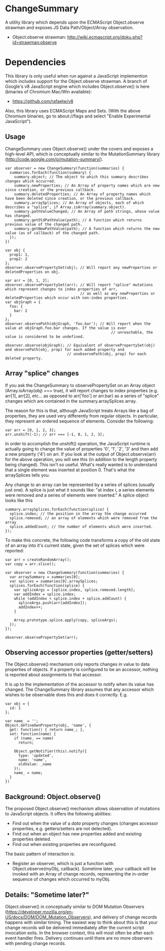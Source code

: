 ChangeSummary
=============

A utility library which depends upon the ECMAScript Object.observe strawman and exposes JS Data Path/Object/Array observation.

* Object.observe strawman: http://wiki.ecmascript.org/doku.php?id=strawman:observe

Dependencies
============

This library is only useful when run against a JavaScript implemention which includes support for the Object.observe strawman. A branch of Google's v8 JavaScript engine which includes Object.observe() is here (binaries of Chromium Mac/Win available):

* https://github.com/rafaelw/v8

Also, this library uses ECMAScript Maps and Sets. (With the above Chromium binaries, go to about://flags and select "Enable Experimental JavaScript").

Usage
-----
ChangeSummary uses Object.observe() under the covers and exposes a high-level API, which is conceptually similar to the MutationSummary library (http://code.google.com/p/mutation-summary/).

    var observer = new ChangeSummary(function(summaries) {
      summaries.forEach(function(summary) {
        summary.object; // The object to which this summary describes changes which occurred.
        summary.newProperties; // An Array of property names which are new since creation, or the previous callback.
        summary.deletedProperties; // An Array of property names which have been deleted since creation, or the previous callback.
        summary.arraySplices; // An Array of objects, each of which describes a "splice", if Array.isArray(summary.object).
        summary.pathValueChanged; // An Array of path strings, whose value has changed.
        summary.getOldPathValue(path); // A function which returns previous value of the changed path.
        summary.getNewPathValue(path); // A function which returns the new value (as of callback) of the changed path.
      });
    })

    var obj {
      prop1: 1,
      prop2: 2
    };
    observer.observePropertySet(obj); // Will report any newProperties or deletedProperties on obj.

    var arr = [0, 1, 2];
    observer.observePropertySet(arr); // Will report "splice" mutations which represent changes to index properties of arr,
                                      // as well as any newProperties or deletedProperties which occur with non-index properties.
    var objGraph = {
      foo: {
        bar: 2
      }
    };
    observer.observePath(objGraph, 'foo.bar'); // Will report when the value at objGraph.foo.bar changes. If the value is ever
                                                    // unreachable, the value is considered to be undefined.

    observer.observe(objGraph); // Equivalent of observePropertySet(obj) and observePath(obj, prop) for each added property and
                                // unobservePath(obj, prop) for each deleted property.

Array "splice" changes
----------------------
If you ask the ChangeSummary to observePropertySet on an Array object (Array.isArray(obj) === true), it will report changes to index properties (e.g. arr[1], arr[2], etc... as opposed to arr['foo'] or arr.bar) as a series of "splice" changes which are contained in the summary.arraySplices array.

The reason for this is that, although JavaScript treats Arrays like a bag of properties, they are used very differently from regular objects. In particular, they represent an ordered sequence of elements. Consider the following:

    var arr = [0, 1, 2, 3];
    arr.unshift(-1); // arr === [-1, 0, 1, 2, 3];

In order to accomplish the unshift() operation, the JavaScript runtime is actually going to change the value of properties '0', '1', '2', '3' and then add a new property ('4') on arr. If you look at the output of Object.observe(arr) for the above operation, you will see this (in addition to the length property being changed). This isn't so useful. What's really wanted is to understand that a single element was inserted at position 0. That's what the arraySplices tells you.

Any change to an array can be represented by a series of splices (usually just one). A splice is just what it sounds like: "at index i, a series elements were removed and a series of elements were inserted." A splice object looks like this

    summary.arraySplices.forEach(function(splice) {
      splice.index; // the position in the array the change occurred
      splice.removed; // an array of elements which were removed from the array
      splice.addedCount; // the number of elements which were inserted.
    });

To make this concrete, the following code transforms a copy of the old state of an array into it's current state, given the set of splices which were reported:

    var arr = createRandomArray();
    var copy = arr.slice();

    var observer = new ChangeSummary(function(summaries) {
      var arraySummary = summaries[0];
      var splices = summaries[0].arraySplices;
      splices.forEach(function(splice) {
        var spliceArgs = [splice.index, splice.removed.length];
        var addIndex = splice.index;
        while (addIndex < splice.index + splice.addCount) {
          spliceArgs.push(arr[addIndex]);
          addIndex++;
        }

        Array.prototype.splice.apply(copy, spliceArgs);
      });
    });

    observer.observePropertySet(arr);

Observing accessor properties (getter/setters)
----------------------------------------------
The Object.observe() mechanism only reports changes in value to data properties of objects. If a property is configured to be an accessor, nothing is reported about assignments to that accessor.

It is up to the implementation of the accessor to notify when its value has changed. The ChangeSummary library assumes that any accessor which wishes to be observable does this and does it correctly. E.g.

    var obj = {
      id: 1
    };

    var name_ = '';
    Object.defineOwnProperty(obj, 'name', {
      get: function() { return name_; },
      set: function(name) {
        if (name_ == name)
          return;

        Object.getNotifier(this).notify({
          type: 'updated',
          name: 'name',
          oldValue: _name
        });
        name_ = name;
      }
    })

Background: Object.observe()
----------------------------
The proposed Object.observe() mechanism allows observation of mutations to JavaScript objects. It offers the following abilities:

* Find out when the value of a *data* property changes (changes accessor properties, e.g. getters/setters are not detected).
* Find out when an object has new properties added and existing properties deleted.
* Find out when existing properties are reconfigured.

The basic pattern of interaction is:

* Register an observer, which is just a function with Object.observe(myObj, callback). Sometime later, your callback will be invoked with an Array of change records, representing the in-order sequence of changes which occurred to myObj.

Details: "Sometime later?"
-----------------
Object.observe() in conceptually similar to DOM Mutation Observers (https://developer.mozilla.org/en-US/docs/DOM/DOM_Mutation_Observers), and delivery of change records happens with similar timing. The easiest way to think about this is that your change records will be delivered immediately after the current script invocation exits. In the browser context, this will most often be after each event handler fires. Delivery continues until there are no more observers with pending change records.

